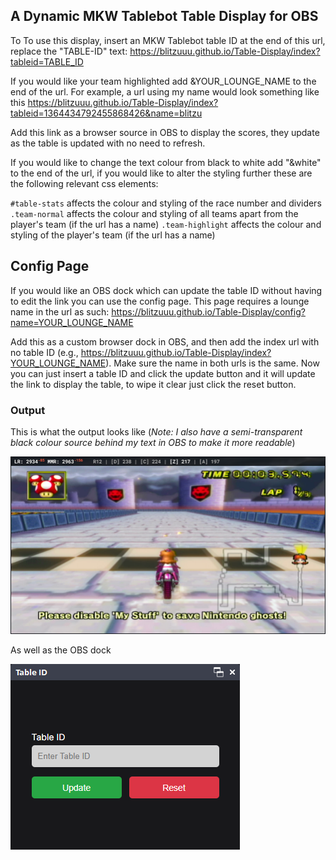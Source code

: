 ## A Dynamic MKW Tablebot Table Display for OBS
To To use this display, insert an MKW Tablebot table ID at the end of this url, replace the "TABLE-ID" text: https://blitzuuu.github.io/Table-Display/index?tableid=TABLE_ID

If you would like your team highlighted add &YOUR_LOUNGE_NAME to the end of the url.
For example, a url using my name would look something like this https://blitzuuu.github.io/Table-Display/index?tableid=1364434792455868426&name=blitzu

Add this link as a browser source in OBS to display the scores, they update as the table is updated with no need to refresh.

If you would like to change the text colour from black to white add "&white" to the end of the url, if you would like to alter the styling further these are the following relevant css elements:

`#table-stats` affects the colour and styling of the race number and dividers
`.team-normal` affects the colour and styling of all teams apart from the player's team (if the url has a name)
`.team-highlight` affects the colour and styling of the player's team (if the url has a name)

## Config Page
If you would like an OBS dock which can update the table ID without having to edit the link you can use the config page. This page requires a lounge name in the url as such: https://blitzuuu.github.io/Table-Display/config?name=YOUR_LOUNGE_NAME

Add this as a custom browser dock in OBS, and then add the index url with no table ID (e.g., https://blitzuuu.github.io/Table-Display/index?YOUR_LOUNGE_NAME). Make sure the name in both urls is the same. Now you can just insert a table ID and click the update button and it will update the link to display the table, to wipe it clear just click the reset button.

### Output
This is what the output looks like (*Note: I also have a semi-transparent black colour source behind my text in OBS to make it more readable*)

![Example Image](images/example.png)

As well as the OBS dock

![Config Image](images/config.png)
